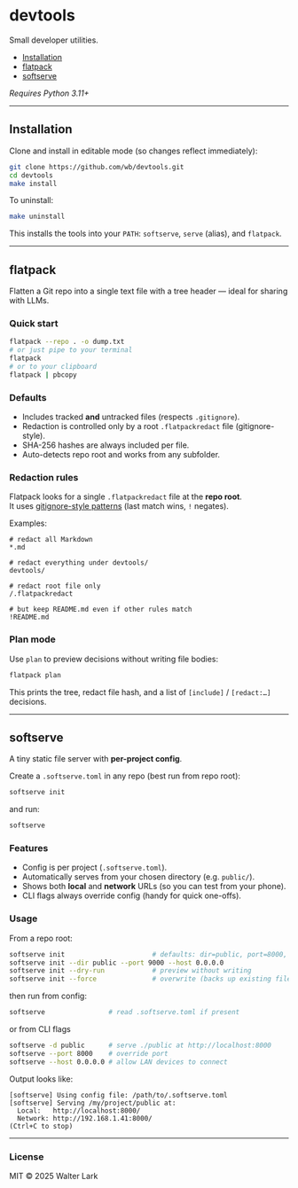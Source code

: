 # devtools

Small developer utilities.

- [Installation](#installation)
- [flatpack](#flatpack)
- [softserve](#softserve)

_Requires Python 3.11+_

---

## Installation

Clone and install in editable mode (so changes reflect immediately):

```bash
git clone https://github.com/wb/devtools.git
cd devtools
make install
```

To uninstall:

```bash
make uninstall
```

This installs the tools into your `PATH`: `softserve`, `serve` (alias), and `flatpack`.

---

## flatpack

Flatten a Git repo into a single text file with a tree header — ideal
for sharing with LLMs.

### Quick start

```bash
flatpack --repo . -o dump.txt
# or just pipe to your terminal
flatpack
# or to your clipboard
flatpack | pbcopy
```

### Defaults

- Includes tracked **and** untracked files (respects `.gitignore`).
- Redaction is controlled only by a root `.flatpackredact` file (gitignore-style).
- SHA-256 hashes are always included per file.
- Auto-detects repo root and works from any subfolder.

### Redaction rules

Flatpack looks for a single `.flatpackredact` file at the **repo root**.  
It uses [gitignore-style patterns](https://git-scm.com/docs/gitignore) (last match wins, `!` negates).  

Examples:

```gitignore
# redact all Markdown
*.md

# redact everything under devtools/
devtools/

# redact root file only
/.flatpackredact

# but keep README.md even if other rules match
!README.md
```

### Plan mode

Use `plan` to preview decisions without writing file bodies:

```bash
flatpack plan
```

This prints the tree, redact file hash, and a list of `[include]` / `[redact:…]` decisions.

---

## softserve

A tiny static file server with **per-project config**.

Create a `.softserve.toml` in any repo (best run from repo root):

```bash
softserve init
```

and run:

```bash
softserve
```

### Features
- Config is per project (`.softserve.toml`).
- Automatically serves from your chosen directory (e.g. `public/`).
- Shows both **local** and **network** URLs (so you can test from your phone).
- CLI flags always override config (handy for quick one-offs).

### Usage

From a repo root:

```bash
softserve init                      # defaults: dir=public, port=8000, host=0.0.0.0
softserve init --dir public --port 9000 --host 0.0.0.0
softserve init --dry-run            # preview without writing
softserve init --force              # overwrite (backs up existing file)
```

then run from config:

```bash
softserve                # read .softserve.toml if present
```

or from CLI flags

```bash
softserve -d public      # serve ./public at http://localhost:8000
softserve --port 8000    # override port
softserve --host 0.0.0.0 # allow LAN devices to connect
```

Output looks like:

```
[softserve] Using config file: /path/to/.softserve.toml
[softserve] Serving /my/project/public at:
  Local:   http://localhost:8000/
  Network: http://192.168.1.41:8000/
(Ctrl+C to stop)
```

---

### License
MIT © 2025 Walter Lark

